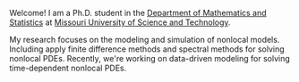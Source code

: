 Welcome! I am a Ph.D. student in the [Department of Mathematics and Statistics](https://math.mst.edu/) at [Missouri University of Science and Technology](https://www.mst.edu/).



My research focuses on the modeling and simulation of nonlocal models. Including apply finite difference methods and spectral methods for solving nonlocal PDEs. Recently, we're working on data-driven modeling for solving time-dependent nonlocal PDEs.
